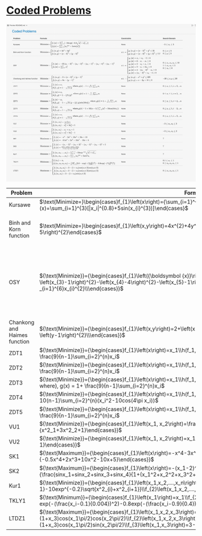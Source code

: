 
# [Coded Problems](https://en.wikipedia.org/wiki/Test_functions_for_optimization)
  


![image](Workspace/images/problem_list.png)




| Problem | Formula| Constraints|Search Domain|
|---      |----    |----         |----|
|Kursawe| $\text{Minimize=}\begin{cases}f_{1}\left(x\right)={\sum_{i=1}^{2}[-10exp(-0.2\sqrt{x_{i}^{2}+x^2_{i+1}})]} \\f_{2}(x)=\sum_{i=1}^{3}[\|x_i\|^{0.8}+5sin(x_{i}^{3})]\end{cases}$ |None |$-5\leq{}x_{1}\leq{5}$| 
|Binh and Korn function|$\text{Minimize=}\begin{cases}f_{1}\left(x,y\right)=4x^{2}+4y^{2}\\f_{2}\left(x,y\right)=\left(x-5\right)^{2}+\left(y-5\right)^{2}\end{cases}$| $\text{s.t.}=\begin{cases}g_{1}\left(x,y\right)=\left(x-5\right)^{2}+y^{2}\leq 25\\g_{2}\left(x,y\right)=\left(x-8\right)^{2}+\left(y+3\right)^{2}\geq 7.7\end{cases}$|$0\leq{x}\leq5\\0\leq{y}\leq3$|
|OSY|${\text{Minimize}}={\begin{cases}f_{1}\left({\boldsymbol {x}}\right)=-25\left(x_{1}-2\right)^{2}-\left(x_{2}-2\right)^{2}-\left(x_{3}-1\right)^{2}-\left(x_{4}-4\right)^{2}-\left(x_{5}-1\right)^{2}\\f_{2}\left({\boldsymbol {x}}\right)=\sum _{i=1}^{6}x_{i}^{2}\\\end{cases}}$|${\text{s.t.}}={\begin{cases}g_{1}\left({\boldsymbol {x}}\right)=x_{1}+x_{2}-2\geq 0\\g_{2}\left({\boldsymbol {x}}\right)=6-x_{1}-x_{2}\geq 0\\g_{3}\left({\boldsymbol {x}}\right)=2-x_{2}+x_{1}\geq 0\\g_{4}\left({\boldsymbol {x}}\right)=2-x_{1}+3x_{2}\geq 0\\g_{5}\left({\boldsymbol {x}}\right)=4-\left(x_{3}-3\right)^{2}-x_{4}\geq 0\\g_{6}\left({\boldsymbol {x}}\right)=\left(x_{5}-3\right)^{2}+x_{6}-4\geq 0\end{cases}}$|$0\leq{x_1, x_2,x_6}\leq10\\1\leq{x_5,x_3}\leq5\\0\leq{x_4}\leq{6}$|
|Chankong and Haimes function| ${\text{Minimize}}={\begin{cases}f_{1}\left(x,y\right)=2+\left(x-2\right)^{2}+\left(y-1\right)^{2}\\f_{2}\left(x,y\right)=9x-\left(y-1\right)^{2}\\\end{cases}}$| ${\text{s.t.}}={\begin{cases}g_{1}\left(x,y\right)=x^{2}+y^{2}\leq 225\\g_{2}\left(x,y\right)=x-3y+10\leq 0\\\end{cases}}$|$-20\leq{x,y}\leq20$ |
|ZDT1|${\text{Minimize}}={\begin{cases}f_{1}\left(x\right)=x_1\\h(f_1, g)= 1-\sqrt{f1/g} \\\end{cases}} \text{   where}, g(x) = 1+ \frac{9}{n-1}\sum_{i=2}^{n}x_i$|None|$0\leq{x_i}\leq{1}, i=2, ...n$|
|ZDT2|${\text{Minimize}}={\begin{cases}f_{1}\left(x\right)=x_1\\h(f_1, g)= 1-(f1/g)^2 \\\end{cases}} \text{  where}, g(x) = 1+ \frac{9}{n-1}\sum_{i=2}^{n}x_i$|None|$0\leq{x_i}\leq{1}, i=2, ...n$|
|ZDT3|${\text{Minimize}}={\begin{cases}f_{1}\left(x\right)=x_1\\h(f_1, g)= 1-\sqrt{f1/g}-(f_1/g)sin(10\pi f_1) \\\end{cases}} \text{   where}, g(x) = 1+ \frac{9}{n-1}\sum_{i=2}^{n}x_i$|None|$0\leq{x_i}\leq{1}, i=2, ...n$|
|ZDT4|${\text{Minimize}}={\begin{cases}f_{1}\left(x\right)=x_1\\h(f_1, g)= 1-\sqrt{f1/g} \\\end{cases}} \text{   where,} g(x) = 1+ 10(n-1)\sum_{i=2}^{n}(x_i^2-10cos(4\pi x_i))$|None|$0\leq{x_i}\leq{1}, i=2, ...n$|
|ZDT5|${\text{Minimize}}={\begin{cases}f_{1}\left(x\right)=x_1\\h(f_1, g)= 1-\sqrt{f1/g} \\\end{cases}} \text{   where}, g(x) = 1+ \frac{9}{n-1}\sum_{i=2}^{n}x_i$|None|$0\leq{x_i}\leq{1}, i=2, ...n$|
|VU1|${\text{Minimize}}={\begin{cases}f_{1}\left(x_1, x_2\right)=\frac{1}{x^2_1+x^2_2+1}\\f_{2}\left(x_1, x_2\right)={x^2_1+3x^2_2+1}\end{cases}}$|None|$-3\leq{x_1,x_2}\leq3$ |
|VU2|${\text{Minimize}}={\begin{cases}f_{1}\left(x_1, x_2\right)=x_1+x_2+1\\f_{2}\left(x_1, x_2\right)={x^2_1+2x^2_2-1}\end{cases}}$|None|$-3\leq{x_1,x_2}\leq3$  |
|SK1 |${\text{Maximum}}={\begin{cases}f_{1}\left(x\right)=-x^4-3x^3+10x^2+10x+10\\f_{2}\left(x\right)={-0.5x^4+2x^3+10x^2-10x+5}\end{cases}}$|None|$?$|
|SK2 |${\text{Maximum}}={\begin{cases}f_{1}\left(x\right)=-(x_1-2)^2-(x_2+3)^2-(x_3-5)^2-(x_4-4)^2+5\\f_{2}\left(x\right)={\frac{sinx_1+sinx_2+sinx_3+sinx_4}{1+(x_1^2+x_2^2+x_3^2+x_4^2)/100}}\end{cases}}$|None|$?$|
|Kur1|${\text{Minimize}}={\begin{cases}f_{1}\left(x_1,x_2,....,x_n\right)=\sum_{i=1}^{n-1}-10exp^{-0.2}\sqrt{x^2_{i}+x^2_{i+1}}\\f_{2}\left(x_1,x_2,....,x_n\right)=\sum^{n}_{i=1}\|x_i\|^{0.8}+5sin^3x_i\\\end{cases}}$|None|$?$|
|TKLY1|${\text{Minimum}}={\begin{cases}f_{1}\left(x_1\right)=x_1\\f_{2}\left(x_1,x_2,x_3,x_4\right)={\frac{1}{x_i}\Pi_{i=2}^{4}[2.0-exp(-(\frac{x_i-0.1}{0.004})^2)-0.8exp(-(\frac{x_i-0.9}{0.4})^2)]}\end{cases}}$|None|$0.1\leq{x_1}\leq1\\0\leq{x_2,x_3,x_4}\leq1$ |
|LTDZ1 |${\text{Maximum}}={\begin{cases}f_{1}\left(x_1,x_2,x_3\right)=3-(1+x_3)cos(x_1\pi/2)cos(x_2\pi/2)\\f_{2}\left(x_1,x_2,x_3\right)=3-(1+x_3)cos(x_1\pi/2)sin(x_2\pi/2)\\f_{3}\left(x_1,x_3\right)=3-(1+x_3)sin(x_1\pi/2)\end{cases}}$||$0\leq{x_1,x_2,x_3}\leq1$|


